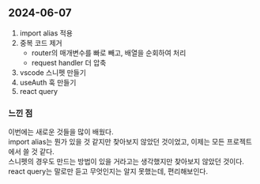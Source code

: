 ## 2024-06-07
1. import alias 적용
2. 중복 코드 제거
    - router의 매개변수를 빠로 빼고, 배열을 순회하여 처리
    - request handler 더 압축
3. vscode 스니펫 만들기
4. useAuth 훅 만들기
5. react query

### 느낀 점
이번에는 새로운 것들을 많이 배웠다.  
import alias는 뭔가 있을 것 같지만 찾아보지 않았던 것이었고, 이제는 모든 프로젝트에서 쓸 것 같다.  
스니펫의 경우도 만드는 방법이 있을 거라고는 생각했지만 찾아보지 않았던 것이다.  
react query는 말로만 듣고 무엇인지는 알지 못했는데, 편리해보인다.  
